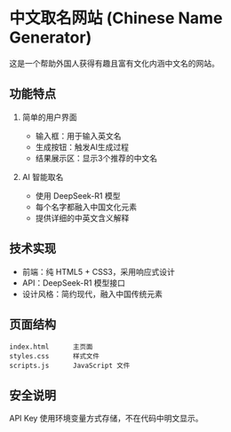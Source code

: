 # 中文取名网站 (Chinese Name Generator)

这是一个帮助外国人获得有趣且富有文化内涵中文名的网站。

## 功能特点

1. 简单的用户界面
   - 输入框：用于输入英文名
   - 生成按钮：触发AI生成过程
   - 结果展示区：显示3个推荐的中文名

2. AI 智能取名
   - 使用 DeepSeek-R1 模型
   - 每个名字都融入中国文化元素
   - 提供详细的中英文含义解释

## 技术实现

- 前端：纯 HTML5 + CSS3，采用响应式设计
- API：DeepSeek-R1 模型接口
- 设计风格：简约现代，融入中国传统元素

## 页面结构

```
index.html      主页面
styles.css      样式文件
scripts.js      JavaScript 文件
```

## 安全说明

API Key 使用环境变量方式存储，不在代码中明文显示。
